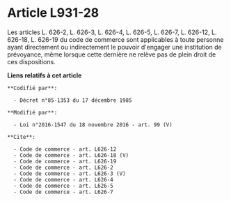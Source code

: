 # Article L931-28

Les articles L. 626-2, L. 626-3, L. 626-4, L. 626-5, L. 626-7, L. 626-12, L. 626-18, L. 626-19 du code de commerce sont
applicables à toute personne ayant directement ou indirectement le pouvoir d'engager une institution de prévoyance, même
lorsque cette dernière ne relève pas de plein droit de ces dispositions.

**Liens relatifs à cet article**

	**Codifié par**:

	  - Décret n°85-1353 du 17 décembre 1985

	**Modifié par**:

	  - Loi n°2016-1547 du 18 novembre 2016 - art. 99 (V)

	**Cite**:

	  - Code de commerce - art. L626-12
	  - Code de commerce - art. L626-18 (V)
	  - Code de commerce - art. L626-19
	  - Code de commerce - art. L626-2
	  - Code de commerce - art. L626-3 (V)
	  - Code de commerce - art. L626-4
	  - Code de commerce - art. L626-5
	  - Code de commerce - art. L626-7

